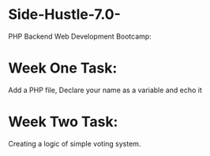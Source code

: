 # Side-Hustle-7.0-
PHP Backend Web Development Bootcamp:

# Week One Task:
Add a PHP file, Declare your name as a variable and echo it 

# Week Two Task:
Creating a logic of simple voting system.